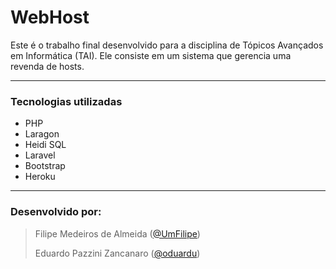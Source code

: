 # WebHost

Este é o trabalho final desenvolvido para a disciplina de Tópicos Avançados em Informática (TAI). Ele consiste em um sistema que gerencia uma revenda de hosts.

___
### Tecnologias utilizadas

- PHP
- Laragon
- Heidi SQL
- Laravel
- Bootstrap
- Heroku

___
### Desenvolvido por:

> Filipe Medeiros de Almeida ([@UmFilipe](https://github.com/UmFilipe "Github: Filipe Medeiros de Almeida"))
>
> Eduardo Pazzini Zancanaro ([@oduardu](https://github.com/oduardu "Github: Eduardo Pazzini Zancanaro"))
 